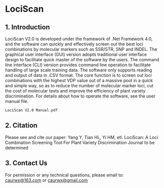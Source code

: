 # LociScan

## 1. Introduction
LociScan V2.0 is developed under the framework of .Net Framework 4.0, and the software can quickly and effectively screen out the best loci combinations by molecular markers such as SSR/STR, SNP and INDEL. The graphical user interface (GUI) version adopts traditional user interface design to facilitate quick master of the software by the users. The command line interface (CLI) version provides command line operation to facilitate handling of large scale training data. The software only supports reading and output of data in .CSV format. The core function is to screen out loci combinations with the highest VDP value out of a massive pool in a quick and simple way, so as to reduce the number of molecular marker loci, cut the cost of molecular tests and improve the efficiency of plant variety discrimination.
For details about how to operate the software, see the user manual file.
```diff
LociScan V2.0 Manual.pdf
```

## 2. Citation
Please see and cite our paper: Yang Y, Tian HL, Yi HM, etl. LociScan: A Loci Combination Screening Tool For Plant Variety Discrimination Journal to be determined

## 3. Contact Us
For permission or any technical questions, please email to:
caurwx@163.com or caurwx@gmail.com
